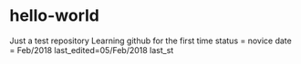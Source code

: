 # hello-world
Just a test repository
Learning github for the first time
status = novice
date = Feb/2018
last_edited=05/Feb/2018
last_st
